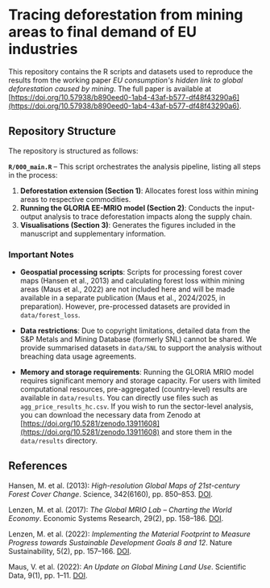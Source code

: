 # Tracing deforestation from mining areas to final demand of EU industries

This repository contains the R scripts and datasets used to reproduce the results from the working paper *EU consumption's hidden link to global deforestation caused by mining*. The full paper is available at [https://doi.org/10.57938/b890eed0-1ab4-43af-b577-df48f43290a6](https://doi.org/10.57938/b890eed0-1ab4-43af-b577-df48f43290a6).

## Repository Structure

The repository is structured as follows:

**`R/000_main.R`** – This script orchestrates the analysis pipeline, listing all steps in the process:
1. **Deforestation extension (Section 1)**: Allocates forest loss within mining areas to respective commodities.
2. **Running the GLORIA EE-MRIO model (Section 2)**: Conducts the input-output analysis to trace deforestation impacts along the supply chain.
3. **Visualisations (Section 3)**: Generates the figures included in the manuscript and supplementary information.

### Important Notes
- **Geospatial processing scripts**: Scripts for processing forest cover maps (Hansen et al., 2013) and calculating forest loss within mining areas (Maus et al., 2022) are not included here and will be made available in a separate publication (Maus et al., 2024/2025, in preparation). However, pre-processed datasets are provided in `data/forest_loss`.
  
- **Data restrictions**: Due to copyright limitations, detailed data from the S&P Metals and Mining Database (formerly SNL) cannot be shared. We provide summarised datasets in `data/SNL` to support the analysis without breaching data usage agreements.

- **Memory and storage requirements**: Running the GLORIA MRIO model requires significant memory and storage capacity. For users with limited computational resources, pre-aggregated (country-level) results are available in `data/results`. You can directly use files such as `agg_price_results_hc.csv`. If you wish to run the sector-level analysis, you can download the necessary data from Zenodo at [https://doi.org/10.5281/zenodo.13911608](https://doi.org/10.5281/zenodo.13911608) and store them in the `data/results` directory.


## References

Hansen, M. et al. (2013): *High-resolution Global Maps of 21st-century Forest Cover Change*. Science, 342(6160), pp. 850–853. [DOI](https://doi.org/10.1126/science.1244693).

Lenzen, M. et al. (2017): *The Global MRIO Lab – Charting the World Economy*. Economic Systems Research, 29(2), pp. 158–186. [DOI](https://doi.org/10.1080/09535314.2017.1301887).

Lenzen, M. et al. (2022): *Implementing the Material Footprint to Measure Progress towards Sustainable Development Goals 8 and 12*. Nature Sustainability, 5(2), pp. 157–166. [DOI](https://doi.org/10.1038/s41893-021-00806-6).

Maus, V. et al. (2022): *An Update on Global Mining Land Use*. Scientific Data, 9(1), pp. 1–11. [DOI](https://doi.org/10.1038/s41597-022-01154-7).

